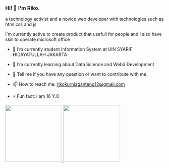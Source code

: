 ### Hi! 👋 I'm Riko.

a technology activist and a novice web developer with technologies such as html css and js

I'm currently active to create product that usefull for people and i also have skill to operate microsoft office 

- 🔭 I’m currently student Information System at UIN SYARIF HIDAYATULLAH JAKARTA
- 🌱 I’m currently learning about Data Science and Web3 Development
- 💬 Tell me if you have any question or want to contribute with me
- 📫 How to reach me: rikokurniaganteng12@gmail.com
- ⚡ Fun fact: i am 16 Y.O

  <p align="left">
<a href="https://github.com/rikokurnia">
  <img height="180em" src="https://github-readme-stats-eight-theta.vercel.app/api?username=rikokurnia&show_icons=true&theme=algolia&include_all_commits=true&count_private=true"/>
  <img height="180em" src="https://github-readme-stats-eight-theta.vercel.app/api/top-langs/?username=rikokurnia&layout=compact&langs_count=8&theme=algolia"/>
</a>
</p>
